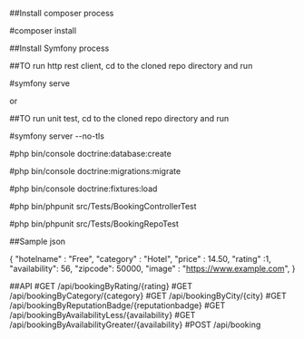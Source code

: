 ##Install composer process

#composer install

##Install Symfony process

##TO run http rest client, cd to the cloned repo directory and run

#symfony serve

or

##TO run unit test, cd to the cloned repo directory and run

#symfony server --no-tls


#php bin/console doctrine:database:create

#php bin/console doctrine:migrations:migrate

#php bin/console doctrine:fixtures:load

#php bin/phpunit src/Tests/BookingControllerTest

#php bin/phpunit src/Tests/BookingRepoTest



##Sample json

{
  "hotelname" : "Free",
  "category"  : "Hotel",
  "price"     : 14.50,
  "rating"    :1,
  "availability": 56,
  "zipcode": 50000,
  "image" : "https://www.example.com",
}


##API
#GET          /api/bookingByRating/{rating}
#GET          /api/bookingByCategory/{category}
#GET          /api/bookingByCity/{city}
#GET          /api/bookingByReputationBadge/{reputationbadge}
#GET          /api/bookingByAvailabilityLess/{availability}
#GET          /api/bookingByAvailabilityGreater/{availability}
#POST         /api/booking
